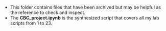- This folder contains files that have been archived but may be helpful as the reference to check and inspect.
- The **CBC_project.ipynb** is the synthesized script that covers all my lab scripts from 1 to 23. 
